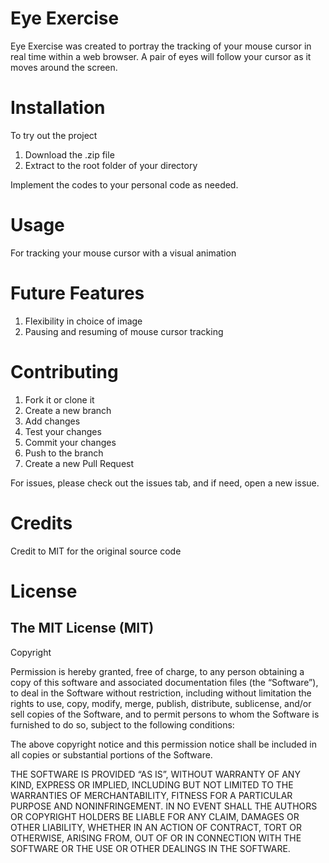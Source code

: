 # Eye Exercise
Eye Exercise was created to portray the tracking of your mouse cursor in real time within a web browser.  A pair of eyes will follow your cursor as it moves around the screen.

# Installation
To try out the project
1. Download the .zip file
2. Extract to the root folder of your directory

Implement the codes to your personal code as needed.

# Usage
For tracking your mouse cursor with a visual animation

# Future Features
1. Flexibility in choice of image
2. Pausing and resuming of mouse cursor tracking

# Contributing
1. Fork it or clone it
2. Create a new branch
3. Add changes
4. Test your changes
5. Commit your changes
6. Push to the branch
7. Create a new Pull Request

For issues, please check out the issues tab, and if need, open a new issue.

# Credits
Credit to MIT for the original source code

# License
## The MIT License (MIT)
Copyright <YEAR> <COPYRIGHT HOLDER>

Permission is hereby granted, free of charge, to any person obtaining a copy of this software and associated documentation files (the “Software”), to deal in the Software without restriction, including without limitation the rights to use, copy, modify, merge, publish, distribute, sublicense, and/or sell copies of the Software, and to permit persons to whom the Software is furnished to do so, subject to the following conditions:

The above copyright notice and this permission notice shall be included in all copies or substantial portions of the Software.

THE SOFTWARE IS PROVIDED “AS IS”, WITHOUT WARRANTY OF ANY KIND, EXPRESS OR IMPLIED, INCLUDING BUT NOT LIMITED TO THE WARRANTIES OF MERCHANTABILITY, FITNESS FOR A PARTICULAR PURPOSE AND NONINFRINGEMENT. IN NO EVENT SHALL THE AUTHORS OR COPYRIGHT HOLDERS BE LIABLE FOR ANY CLAIM, DAMAGES OR OTHER LIABILITY, WHETHER IN AN ACTION OF CONTRACT, TORT OR OTHERWISE, ARISING FROM, OUT OF OR IN CONNECTION WITH THE SOFTWARE OR THE USE OR OTHER DEALINGS IN THE SOFTWARE.